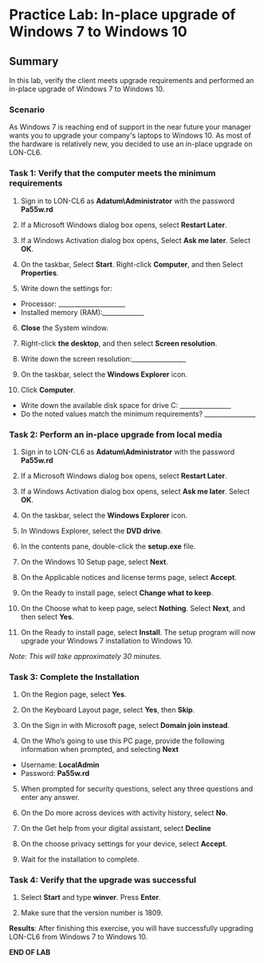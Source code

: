 # Practice Lab: In-place upgrade of Windows 7 to Windows 10 

## Summary

In this lab, verify the client meets upgrade requirements and performed an in-place upgrade of Windows 7 to Windows 10.


### Scenario

As Windows 7 is reaching end of support in the near future your manager wants you to upgrade your company's laptops to Windows 10. As most of the hardware is relatively new, you decided to use an in-place upgrade on LON-CL6.


### Task 1: Verify that the computer meets the minimum requirements

1.  Sign in to LON-CL6 as **Adatum\\Administrator** with the password **Pa55w.rd**

2.  If a Microsoft Windows dialog box opens, select **Restart Later**.

3.  If a Windows Activation dialog box opens, Select **Ask me later**. Select
    **OK**.

4.  On the taskbar, Select **Start**. Right-click **Computer**, and then Select
    **Properties**.
5.  Write down the settings for:
- Processor: \____________________\_
- Installed memory (RAM):____________\_

6.  **Close** the System window.

7.  Right-click **the desktop**, and then select **Screen resolution**.

8.  Write down the screen resolution:________________\_

9.  On the taskbar, select the **Windows Explorer** icon.

10.  Click **Computer**.
- Write down the available disk space for drive C: \_______________\_
- Do the noted values match the minimum requirements? \_______________\_

### Task 2: Perform an in-place upgrade from local media

1.  Sign in to LON-CL6 as **Adatum\\Administrator** with the password **Pa55w.rd**

2.  If a Microsoft Windows dialog box opens, select **Restart Later**.

3.  If a Windows Activation dialog box opens, select **Ask me later**. Select
    **OK**.

4.  On the taskbar, select the **Windows Explorer** icon.

5.  In Windows Explorer, select the **DVD drive**.

6.  In the contents pane, double-click the **setup.exe** file.

7.  On the Windows 10 Setup page, select **Next**.

8.  On the Applicable notices and license terms page, select **Accept**.

9. On the Ready to install page, select **Change what to keep**.

10. On the Choose what to keep page, select **Nothing**. Select **Next**, and then
    select **Yes**.

11. On the Ready to install page, select **Install**. The setup program will now upgrade your Windows 7 installation to Windows 10. 

_Note: This will take approximately 30 minutes._

### Task 3: Complete the Installation

1. On the Region page, select **Yes**.

2. On the Keyboard Layout page, select **Yes**, then **Skip**.

3. On the Sign in with Microsoft page, select **Domain join instead**.

4. On the Who’s going to use this PC page, provide the following information when prompted, and selecting **Next**
-   Username: **LocalAdmin**
-   Password: **Pa55w.rd**

5. When prompted for security questions, select any three questions and enter any answer.

6. On the Do more across devices with activity history, select **No**.

7. On the Get help from your digital assistant, select **Decline**

8. On the choose privacy settings for your device, select **Accept**.

9. Wait for the installation to complete.

### Task 4: Verify that the upgrade was successful 

1.  Select **Start** and type **winver**. Press **Enter**.

2.  Make sure that the version number is 1809.


**Results**: After finishing this exercise, you will have successfully upgrading LON-CL6 from Windows 7 to Windows 10.

**END OF LAB**